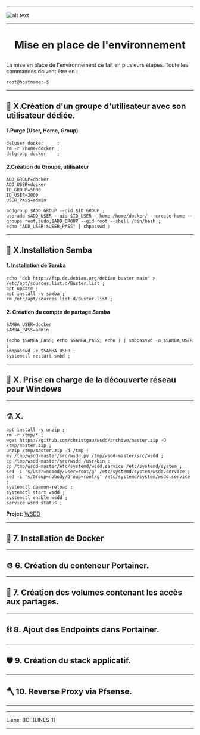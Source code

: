 ________________________________________________________________________________________________________________________________________________________________
![alt text][LOGO]
________________________________________________________________________________________________________________________________________________________________
# **<p align=center>Mise en place de l'environnement</align>** #
La mise en place de l'environnement ce fait en plusieurs étapes.
Toute les commandes doivent être en :
```console
root@hostname:~$
````
________________________________________________________________________________________________________________________________________________________________

##   :satellite:   X.**Création d'un groupe d'utilisateur avec son utilisateur dédiée.**
#### 1.Purge (User, Home, Group)
````console
deluser docker     ; 
rm -r /home/docker ;
delgroup docker    ;
````
#### 2.Création du Groupe, utilisateur
````console
ADD_GROUP=docker
ADD_USER=docker
ID_GROUP=5000
ID_USER=2000
USER_PASS=admin

addgroup $ADD_GROUP --gid $ID_GROUP ;
useradd $ADD_USER --uid $ID_USER --home /home/docker/ --create-home --groups root,sudo,$ADD_GROUP --gid root --shell /bin/bash ;
echo "ADD_USER:$USER_PASS" | chpasswd ;
````
________________________________________________________________________________________________________________________________________________________________




##  :microscope:  X.**Installation Samba**
#### 1. Installation de Samba
````console
echo "deb http://ftp.de.debian.org/debian buster main" > /etc/apt/sources.list.d/Buster.list ;
apt update ;
apt install -y samba ;
rm /etc/apt/sources.list.d/Buster.list ;
````

#### 2. Création du compte de partage Samba
````console
SAMBA_USER=docker
SAMBA_PASS=admin

(echo $SAMBA_PASS; echo $SAMBA_PASS; echo ) | smbpasswd -a $SAMBA_USER ;
smbpasswd -e $SAMBA_USER ;
systemctl restart smbd ;
````




____
##  :petri_dish:   X. **Prise en charge de la découverte réseau pour Windows**

____



##  :alembic:     X. 
````console
apt install -y unzip ;
rm -r /tmp/* ;
wget https://github.com/christgau/wsdd/archive/master.zip -O /tmp/master.zip ;
unzip /tmp/master.zip -d /tmp ;
mv /tmp/wsdd-master/src/wsdd.py /tmp/wsdd-master/src/wsdd ;
cp /tmp/wsdd-master/src/wsdd /usr/bin ;
cp /tmp/wsdd-master/etc/systemd/wsdd.service /etc/systemd/system ;
sed -i 's/User=nobody/User=root/g' /etc/systemd/system/wsdd.service ;
sed -i 's/Group=nobody/Group=root/g' /etc/systemd/system/wsdd.service ;
systemctl daemon-reload ;
systemctl start wsdd ;
systemctl enable wsdd ;
service wsdd status ;
````

**Projet:** [WSDD][LIEN_WSDD]

____

##  :test_tube:   7. **Installation de Docker**

____

##  :gear:        6. **Création du conteneur Portainer.**
____

##  :magnet:      7. **Création des volumes contenant les accès aux partages.**
____

##  :chains:      8. **Ajout des Endpoints dans Portainer.**
____

##  :shield:      9. **Création du stack applicatif.**  
____

##  :axe:       10. **Reverse Proxy via Pfsense.**
____
***
Liens: [ICI][LINES_1]
****




[LOGO]: https://www.clipartmax.com/png/full/146-1469802_logo-logo-docker.png
[LIEN_WSDD]:https://devanswers.co/discover-ubuntu-machines-samba-shares-windows-10-network/ 
[LIEN_1]: # 
